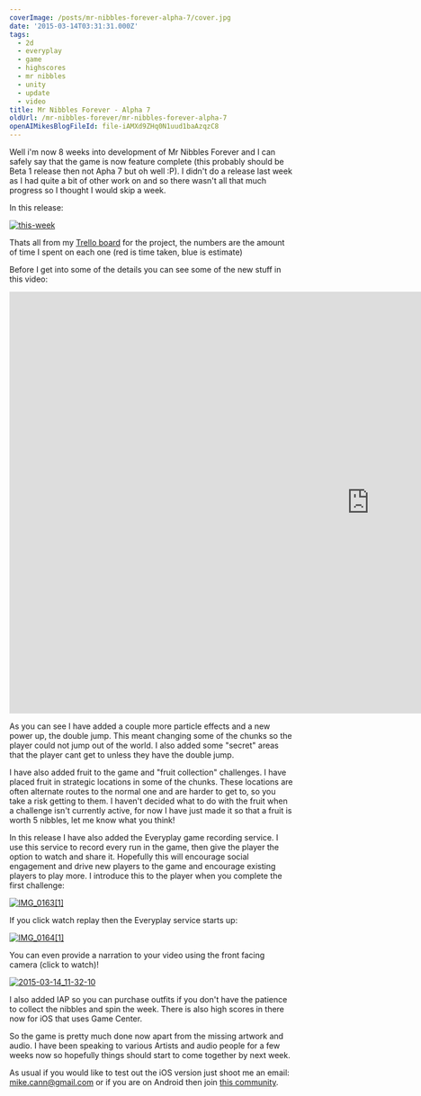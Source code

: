```yaml
---
coverImage: /posts/mr-nibbles-forever-alpha-7/cover.jpg
date: '2015-03-14T03:31:31.000Z'
tags:
  - 2d
  - everyplay
  - game
  - highscores
  - mr nibbles
  - unity
  - update
  - video
title: Mr Nibbles Forever - Alpha 7
oldUrl: /mr-nibbles-forever/mr-nibbles-forever-alpha-7
openAIMikesBlogFileId: file-iAMXd9ZHq0N1uud1baAzqzC8
---
```


Well i'm now 8 weeks into development of Mr Nibbles Forever and I can safely say that the game is now feature complete (this probably should be Beta 1 release then not Apha 7 but oh well :P). I didn't do a release last week as I had quite a bit of other work on and so there wasn't all that much progress so I thought I would skip a week.

<!-- more -->

In this release:

[![this-week](https://www.mikecann.co.uk/wp-content/uploads/2015/03/this-week.png)](https://www.mikecann.co.uk/wp-content/uploads/2015/03/this-week.png)

Thats all from my [Trello board](https://trello.com/b/Ic11WQzF/mr-nibbles-forever) for the project, the numbers are the amount of time I spent on each one (red is time taken, blue is estimate)

Before I get into some of the details you can see some of the new stuff in this video:

<iframe width="1280" height="750" src="https://www.youtube.com/embed/0NR5bTPx15k" frameborder="0" allowfullscreen></iframe>

As you can see I have added a couple more particle effects and a new power up, the double jump. This meant changing some of the chunks so the player could not jump out of the world. I also added some "secret" areas that the player cant get to unless they have the double jump.

I have also added fruit to the game and "fruit collection" challenges. I have placed fruit in strategic locations in some of the chunks. These locations are often alternate routes to the normal one and are harder to get to, so you take a risk getting to them. I haven't decided what to do with the fruit when a challenge isn't currently active, for now I have just made it so that a fruit is worth 5 nibbles, let me know what you think!

In this release I have also added the Everyplay game recording service. I use this service to record every run in the game, then give the player the option to watch and share it. Hopefully this will encourage social engagement and drive new players to the game and encourage existing players to play more. I introduce this to the player when you complete the first challenge:

[![IMG_0163[1]](https://www.mikecann.co.uk/wp-content/uploads/2015/03/IMG_01631-1024x768.png)](https://www.mikecann.co.uk/wp-content/uploads/2015/03/IMG_01631.png)

If you click watch replay then the Everyplay service starts up:

[![IMG_0164[1]](https://www.mikecann.co.uk/wp-content/uploads/2015/03/IMG_01641-1024x768.png)](https://www.mikecann.co.uk/wp-content/uploads/2015/03/IMG_01641.png)

You can even provide a narration to your video using the front facing camera (click to watch)!

[![2015-03-14_11-32-10](https://www.mikecann.co.uk/wp-content/uploads/2015/03/2015-03-14_11-32-10.png)](https://everyplay.com/videos/14904453)

I also added IAP so you can purchase outfits if you don't have the patience to collect the nibbles and spin the week. There is also high scores in there now for iOS that uses Game Center.

So the game is pretty much done now apart from the missing artwork and audio. I have been speaking to various Artists and audio people for a few weeks now so hopefully things should start to come together by next week.

As usual if you would like to test out the iOS version just shoot me an email: mike.cann@gmail.com or if you are on Android then join [this community](https://plus.google.com/communities/100690884724496136044).
